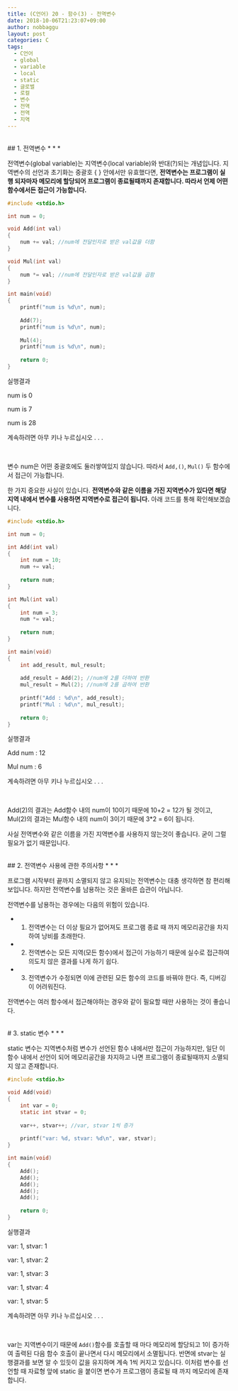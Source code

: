 ```yaml
---
title: (C언어) 20 - 함수(3) - 전역변수
date: 2018-10-06T21:23:07+09:00
author: nobbaggu
layout: post
categories: C
tags:
  - C언어
  - global
  - variable
  - local
  - static
  - 글로벌
  - 로컬
  - 변수
  - 전역
  - 전역
  - 지역
---
```


<br>
## 1. 전역변수
* * *

전역변수(global variable)는 지역변수(local variable)와 반대(?)되는 개념입니다. 지역변수의 선언과 초기화는 중괄호 { } 안에서만 유효했다면, **전역변수는 프로그램이 실행 되자마자 메모리에 할당되어 프로그램이 종료될때까지 존재합니다. 따라서 언제 어떤 함수에서든 접근이 가능합니다.**

~~~ c
#include <stdio.h>

int num = 0;

void Add(int val)
{
	num += val; //num에 전달인자로 받은 val값을 더함
}

void Mul(int val)
{
    num *= val; //num에 전달인자로 받은 val값을 곱함
}

int main(void)
{
    printf("num is %d\n", num);
    
    Add(7);
    printf("num is %d\n", num);
    
    Mul(4);
    printf("num is %d\n", num);
    
    return 0;
}
~~~

실행결과

num is 0

num is 7

num is 28

계속하려면 아무 키나 누르십시오 . . . 

<br>

변수 num은 어떤 중괄호에도 둘러쌓여있지 않습니다. 따라서 `Add,()`, `Mul()` 두 함수에서 접근이 가능합니다.

한 가지 중요한 사실이 있습니다. **전역변수와 같은 이름을 가진 지역변수가 있다면 해당 지역 내에서 변수를 사용하면 지역변수로 접근이 됩니다.** 아래 코드를 통해 확인해보겠습니다.

~~~ c
#include <stdio.h>

int num = 0;

int Add(int val)
{
    int num = 10;
    num += val;
    
    return num;
}

int Mul(int val)
{
    int num = 3;
    num *= val;
    
    return num;
}

int main(void)
{
    int add_result, mul_result;
    
    add_result = Add(2); //num에 2를 더하여 반환
    mul_result = Mul(2); //num에 2를 곱하여 반환
    
    printf("Add : %d\n", add_result);
    printf("Mul : %d\n", mul_result);
    
    return 0;
}
~~~

실행결과

Add num : 12

Mul num : 6

계속하려면 아무 키나 누르십시오 . . . 

<br>

Add(2)의 결과는 Add함수 내의 num이 10이기 때문에 10+2 = 12가 될 것이고, Mul(2)의 결과는 Mul함수 내의 num이 3이기 때문에 3\*2 = 6이 됩니다.

사실 전역변수와 같은 이름을 가진 지역변수를 사용하지 않는것이 좋습니다. 굳이 그럴 필요가 없기 때문입니다.

<br>
## 2. 전역변수 사용에 관한 주의사항
* * *

프로그램 시작부터 끝까지 소멸되지 않고 유지되는 전역변수는 대충 생각하면 참 편리해 보입니다. 하지만 전역변수를 남용하는 것은 올바른 습관이 아닙니다.

전역변수를 남용하는 경우에는 다음의 위험이 있습니다.

+ 1) 전역변수는 더 이상 필요가 없어져도 프로그램 종료 때 까지 메모리공간을 차지하여 낭비를 초래한다.

+ 2) 전역변수는 모든 지역(모든 함수)에서 접근이 가능하기 때문에 실수로 접근하여 의도치 않은 결과를 나게 하기 쉽다.

+ 3) 전역변수가 수정되면 이에 관련된 모든 함수의 코드를 바꿔야 한다. 즉, 디버깅이 어려워진다.

전역변수는 여러 함수에서 접근해야하는 경우와 같이 필요할 때만 사용하는 것이 좋습니다.

<br>
# 3. static 변수
* * *

static 변수는 지역변수처럼 변수가 선언된 함수 내에서만 접근이 가능하지만, 일단 이 함수 내에서 선언이 되어 메모리공간을 차지하고 나면 프로그램이 종료될때까지 소멸되지 않고 존재합니다.

~~~ c
#include <stdio.h>

void Add(void)
{
    int var = 0;
    static int stvar = 0;
    
    var++, stvar++; //var, stvar 1씩 증가
    
    printf("var: %d, stvar: %d\n", var, stvar);
}

int main(void)
{
    Add();
    Add();
    Add();
    Add();
    Add();
    
    return 0;
}
~~~

실행결과

var: 1, stvar: 1

var: 1, stvar: 2

var: 1, stvar: 3

var: 1, stvar: 4

var: 1, stvar: 5

계속하려면 아무 키나 누르십시오 . . . 

<br>

var는 지역변수이기 때문에 `Add()`함수를 호출할 때 마다 메모리에 할당되고 1이 증가하여 출력된 다음 함수 호출이 끝나면서 다시 메모리에서 소멸됩니다. 반면에 stvar는 실행결과를 보면 알 수 있듯이 값을 유지하며 계속 1씩 커지고 있습니다. 이처럼 변수를 선언할 때 자료형 앞에 static 을 붙이면 변수가 프로그램이 종료될 때 까지 메모리에 존재합니다.